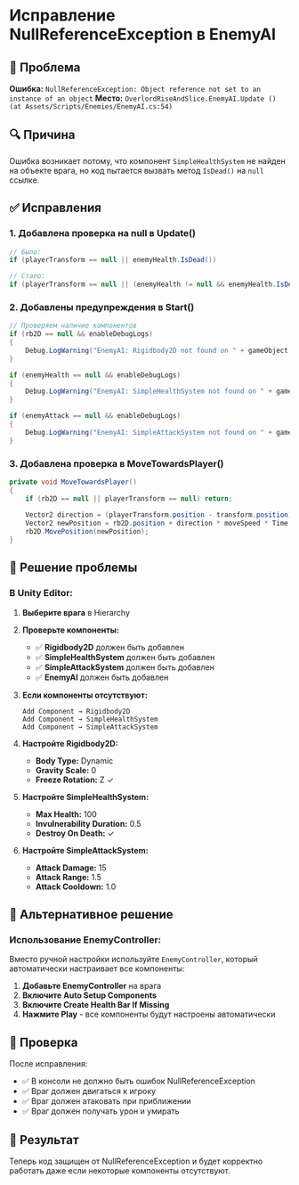 # Исправление NullReferenceException в EnemyAI

## 🐛 Проблема

**Ошибка:** `NullReferenceException: Object reference not set to an instance of an object`
**Место:** `OverlordRiseAndSlice.EnemyAI.Update () (at Assets/Scripts/Enemies/EnemyAI.cs:54)`

## 🔍 Причина

Ошибка возникает потому, что компонент `SimpleHealthSystem` не найден на объекте врага, но код пытается вызвать метод `IsDead()` на `null` ссылке.

## ✅ Исправления

### 1. **Добавлена проверка на null в Update()**
```csharp
// Было:
if (playerTransform == null || enemyHealth.IsDead())

// Стало:
if (playerTransform == null || (enemyHealth != null && enemyHealth.IsDead()))
```

### 2. **Добавлены предупреждения в Start()**
```csharp
// Проверяем наличие компонентов
if (rb2D == null && enableDebugLogs)
{
    Debug.LogWarning("EnemyAI: Rigidbody2D not found on " + gameObject.name);
}

if (enemyHealth == null && enableDebugLogs)
{
    Debug.LogWarning("EnemyAI: SimpleHealthSystem not found on " + gameObject.name);
}

if (enemyAttack == null && enableDebugLogs)
{
    Debug.LogWarning("EnemyAI: SimpleAttackSystem not found on " + gameObject.name);
}
```

### 3. **Добавлена проверка в MoveTowardsPlayer()**
```csharp
private void MoveTowardsPlayer()
{
    if (rb2D == null || playerTransform == null) return;
    
    Vector2 direction = (playerTransform.position - transform.position).normalized;
    Vector2 newPosition = rb2D.position + direction * moveSpeed * Time.fixedDeltaTime;
    rb2D.MovePosition(newPosition);
}
```

## 🚀 Решение проблемы

### **В Unity Editor:**

1. **Выберите врага** в Hierarchy
2. **Проверьте компоненты:**
   - ✅ **Rigidbody2D** должен быть добавлен
   - ✅ **SimpleHealthSystem** должен быть добавлен
   - ✅ **SimpleAttackSystem** должен быть добавлен
   - ✅ **EnemyAI** должен быть добавлен

3. **Если компоненты отсутствуют:**
   ```
   Add Component → Rigidbody2D
   Add Component → SimpleHealthSystem
   Add Component → SimpleAttackSystem
   ```

4. **Настройте Rigidbody2D:**
   - **Body Type:** Dynamic
   - **Gravity Scale:** 0
   - **Freeze Rotation:** Z ✓

5. **Настройте SimpleHealthSystem:**
   - **Max Health:** 100
   - **Invulnerability Duration:** 0.5
   - **Destroy On Death:** ✓

6. **Настройте SimpleAttackSystem:**
   - **Attack Damage:** 15
   - **Attack Range:** 1.5
   - **Attack Cooldown:** 1.0

## 🔧 Альтернативное решение

### **Использование EnemyController:**
Вместо ручной настройки используйте `EnemyController`, который автоматически настраивает все компоненты:

1. **Добавьте EnemyController** на врага
2. **Включите Auto Setup Components**
3. **Включите Create Health Bar If Missing**
4. **Нажмите Play** - все компоненты будут настроены автоматически

## 📝 Проверка

После исправления:
- ✅ В консоли не должно быть ошибок NullReferenceException
- ✅ Враг должен двигаться к игроку
- ✅ Враг должен атаковать при приближении
- ✅ Враг должен получать урон и умирать

## 🎯 Результат

Теперь код защищен от NullReferenceException и будет корректно работать даже если некоторые компоненты отсутствуют. 